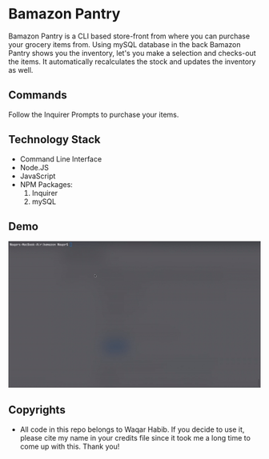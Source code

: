 # Bamazon Pantry

Bamazon Pantry is a CLI based store-front from where you can purchase your grocery items from. Using mySQL database in the back Bamazon Pantry shows you the inventory, let's you make a selection and checks-out the items. It automatically recalculates the stock and updates the inventory as well. 

## Commands

Follow the Inquirer Prompts to purchase your items. 

## Technology Stack

- Command Line Interface
- Node.JS
- JavaScript
- NPM Packages: 
    1. Inquirer
    2. mySQL

## Demo

![](bamazon.gif)

## Copyrights

- All code in this repo belongs to Waqar Habib. If you decide to use it, please cite my name in your credits file since it took me a long time to come up with this. Thank you!